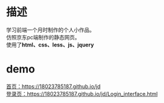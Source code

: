 # 描述
学习前端一个月时制作的个人小作品。
<br>仿照京东pc端制作的静态网页。
<br>使用了**html、css、less、js、jquery**

# demo
<div>
  <a href='https://18023785187.github.io/jd'>首页：https://18023785187.github.io/jd</a>
  <br>
  <a href='https://18023785187.github.io/jd/Login_interface.html'>登录页：https://18023785187.github.io/jd/Login_interface.html</a>
</div>
